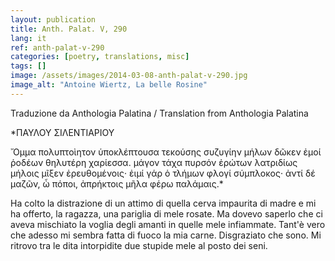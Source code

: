 ```yaml
---
layout: publication
title: Anth. Palat. V, 290
lang: it
ref: anth-palat-v-290
categories: [poetry, translations, misc]
tags: []
image: /assets/images/2014-03-08-anth-palat-v-290.jpg
image_alt: "Antoine Wiertz, La belle Rosine"
---
```


Traduzione da Anthologia Palatina / Translation from Anthologia Palatina

*ΠΑΥΛΟΥ ΣΙΛΕΝΤΙΑΡΙΟΥ

Ὄμμα πολυπτοὶητον ὑποκλέπτουσα τεκούσης
συζυγίην μήλων δῶκεν ἐμοί ῥοδέων
θηλυτέρη χαρίεσσα. μάγον τάχα πυρσόν ἐρώτων
λατριδίως μήλοις μῖξεν ἐρευθομένοις·
ἐιμί γάρ ὁ τλήμων φλογί σύμπλοκος· ἀντί δέ μαζῶν,
ὦ πόποι, ἀπρήκτοις μῆλα φέρω παλάμαις.*

Ha colto la distrazione di un attimo
di quella cerva impaurita di madre
e mi ha offerto, la ragazza,
una pariglia di mele rosate.
Ma dovevo saperlo che ci aveva mischiato
la voglia degli amanti
in quelle mele infiammate.
Tant'è vero che adesso
mi sembra fatta di fuoco la mia carne.
Disgraziato che sono.
Mi ritrovo tra le dita intorpidite
due stupide mele
al posto dei seni.
